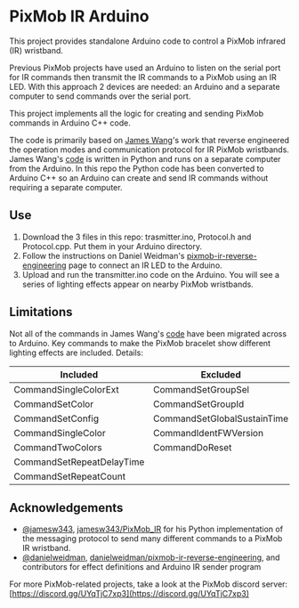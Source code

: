 # PixMob IR Arduino

This project provides standalone Arduino code to control a PixMob infrared (IR) wristband.

Previous PixMob projects have used an Arduino to listen on the serial port for IR commands then transmit the IR commands to a PixMob using an IR LED. With this approach 2 devices are needed: an Arduino and a separate computer to send commands over the serial port.

This project implements all the logic for creating and sending PixMob commands in Arduino C++ code.

The code is primarily based on [James Wang](https://github.com/jamesw343)'s work that reverse engineered the operation modes and communication protocol for IR PixMob wristbands. James Wang's [code](https://github.com/jamesw343/PixMob_IR) is written in Python and runs on a separate computer from the Arduino. In this repo the Python code has been converted to Arduino C++ so an Arduino can create and send IR commands without requiring a separate computer.

## Use
1. Download the 3 files in this repo: trasmitter.ino, Protocol.h and Protocol.cpp. Put them in your Arduino directory.
2. Follow the instructions on Daniel Weidman's [pixmob-ir-reverse-engineering](https://github.com/danielweidman/pixmob-ir-reverse-engineering/) page to connect an IR LED to the Arduino.
3. Upload and run the transmitter.ino code on the Arduino. You will see a series of lighting effects appear on nearby PixMob wristbands.

## Limitations
Not all of the commands in James Wang's [code](https://github.com/jamesw343/PixMob_IR) have been migrated across to Arduino. Key commands to make the PixMob bracelet show different lighting effects are included. Details:

|Included|					Excluded|
| ----	|					----	|
|CommandSingleColorExt|		CommandSetGroupSel			|
|CommandSetColor|			CommandSetGroupId			|
|CommandSetConfig|			CommandSetGlobalSustainTime |
|CommandSingleColor|		CommandIdentFWVersion 		|
|CommandTwoColors| 			CommandDoReset 				|
|CommandSetRepeatDelayTime|								|
|CommandSetRepeatCount|									|


## Acknowledgements

* [@jamesw343](https://github.com/jamesw343), [jamesw343/PixMob_IR](https://github.com/jamesw343/PixMob_IR) for his Python implementation of the messaging protocol to send many different commands to a PixMob IR wristband.
* [@danielweidman](https://github.com/danielweidman), [danielweidman/pixmob-ir-reverse-engineering](https://github.com/danielweidman/pixmob-ir-reverse-engineering/), and contributors for effect definitions and Arduino IR sender program

For more PixMob-related projects, take a look at the PixMob discord server: [https://discord.gg/UYqTjC7xp3](https://discord.gg/UYqTjC7xp3)

